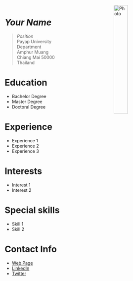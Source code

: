<img src="https://images.app.goo.gl/7e7oB8iMrbAZ3wu46" alt="Photo" align="right" width="30%"/>

# _Your Name_
> _Position_<br />
> Payap University<br />
> Department<br />
> Amphur Muang<br />
> Chiang Mai 50000<br />
> Thailand<br />

# Education
* Bachelor Degree
* Master Degree
* Doctoral Degree

# Experience
* Experience 1
* Experience 2
* Experience 3

# Interests
* Interest 1
* Interest 2

# Special skills
* Skill 1 
* Skill 2

# Contact Info
* [Web Page](https://loginname.github.io)
* [LinkedIn](https://www.linkedin.com/in/LinkedinAccountName)
* [Twitter](https://twitter.com/twittername)
